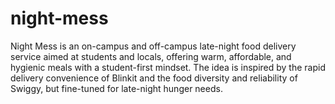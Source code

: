 # night-mess
Night Mess is an on-campus and off-campus late-night food delivery service aimed at students and locals, offering warm, affordable, and hygienic meals with a student-first mindset. The idea is inspired by the rapid delivery convenience of Blinkit and the food diversity and reliability of Swiggy, but fine-tuned for late-night hunger needs.
